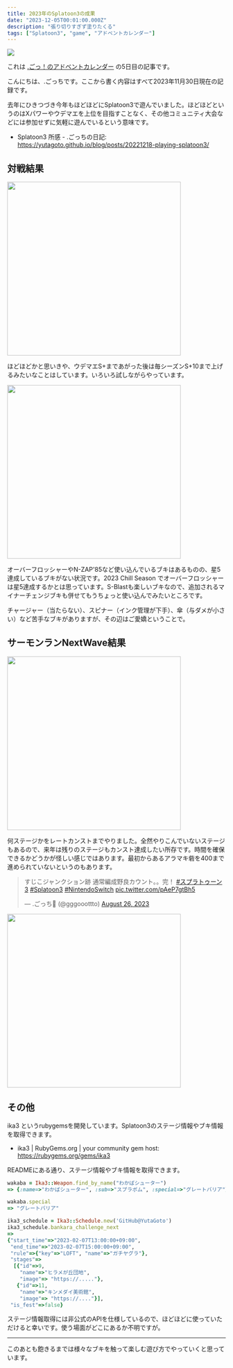 ```yaml
---
title: 2023年のSplatoon3の成果
date: "2023-12-05T00:01:00.000Z"
description: "張り切りすぎず塗りたくる"
tags: ["Splatoon3", "game", "アドベントカレンダー"]
---
```


<img src="/blog/assets/images/posts/20231205-enjoying-splatoon3/top.jpg" />

これは [.ごっ！のアドベントカレンダー](https://adventar.org/calendars/9122) の5日目の記事です。

こんにちは、.ごっちです。ここから書く内容はすべて2023年11月30日現在の記録です。

去年にひきつづき今年もほどほどにSplatoon3で遊んでいました。ほどほどというのはXパワーやウデマエを上位を目指すことなく、その他コミュニティ大会などには参加せずに気軽に遊んでいるという意味です。

- Splatoon3 所感 - .ごっちの日記: https://yutagoto.github.io/blog/posts/20221218-playing-splatoon3/

## 対戦結果

<img src="/blog/assets/images/posts/20231205-enjoying-splatoon3/Turf-Result.jpg" width="400" />

ほどほどかと思いきや、ウデマエS+まであがった後は毎シーズンS+10まで上げるみたいなことはしています。いろいろ試しながらやっています。

<img src="/blog/assets/images/posts/20231205-enjoying-splatoon3/weapons.png" width="400" />

オーバーフロッシャーやN-ZAP'85など使い込んでいるブキはあるものの、星5達成しているブキがない状況です。2023 Chill Season でオーバーフロッシャーは星5達成するかとは思っています。S-Blastも楽しいブキなので、追加されるマイナーチェンジブキも併せてもうちょっと使い込んでみたいところです。

チャージャー（当たらない）、スピナー（インク管理が下手）、傘（与ダメが小さい）など苦手なブキがありますが、その辺はご愛嬌ということで。

## サーモンランNextWave結果

<img src="/blog/assets/images/posts/20231205-enjoying-splatoon3/salmonStages.png" width="400" />

何ステージかをレートカンストまでやりました。全然やりこんでいないステージもあるので、来年は残りのステージもカンスト達成したい所存です。時間を確保できるかどうかが怪しい感じではあります。最初からあるアラマキ砦を400まで進められていないというのもあります。

<blockquote class="twitter-tweet"><p lang="ja" dir="ltr">すじこジャンクション跡 通常編成野良カウント。。完！ <a href="https://twitter.com/hashtag/%E3%82%B9%E3%83%97%E3%83%A9%E3%83%88%E3%82%A5%E3%83%BC%E3%83%B33?src=hash&amp;ref_src=twsrc%5Etfw">#スプラトゥーン3</a> <a href="https://twitter.com/hashtag/Splatoon3?src=hash&amp;ref_src=twsrc%5Etfw">#Splatoon3</a> <a href="https://twitter.com/hashtag/NintendoSwitch?src=hash&amp;ref_src=twsrc%5Etfw">#NintendoSwitch</a> <a href="https://t.co/pAeP7gtBh5">pic.twitter.com/pAeP7gtBh5</a></p>&mdash; .ごっち📝 (@gggooottto) <a href="https://twitter.com/gggooottto/status/1695429312303018359?ref_src=twsrc%5Etfw">August 26, 2023</a></blockquote>

<img src="/blog/assets/images/posts/20231205-enjoying-splatoon3/salmon.png" width="400" />

## その他

ika3 というrubygemsを開発しています。Splatoon3のステージ情報やブキ情報を取得できます。

- ika3 | RubyGems.org | your community gem host: https://rubygems.org/gems/ika3

READMEにある通り、ステージ情報やブキ情報を取得できます。

```ruby
wakaba = Ika3::Weapon.find_by_name("わかばシューター")
=> {:name=>"わかばシューター", :sub=>"スプラボム", :special=>"グレートバリア"}

wakaba.special
=> "グレートバリア"

ika3_schedule = Ika3::Schedule.new('GitHub@YutaGoto')
ika3_schedule.bankara_challenge_next
=>
{"start_time"=>"2023-02-07T13:00:00+09:00",
 "end_time"=>"2023-02-07T15:00:00+09:00",
 "rule"=>{"key"=>"LOFT", "name"=>"ガチヤグラ"},
 "stages"=>
  [{"id"=>9,
    "name"=>"ヒラメが丘団地",
    "image"=> "https://....."},
   {"id"=>11,
    "name"=>"キンメダイ美術館",
    "image"=> "https://...."}],
 "is_fest"=>false}
```

ステージ情報取得には非公式のAPIを仕様しているので、ほどほどに使っていただけると幸いです。使う場面がどこにあるか不明ですが。

---

このあとも飽きるまでは様々なブキを触って楽しむ遊び方でやっていくと思っています。
